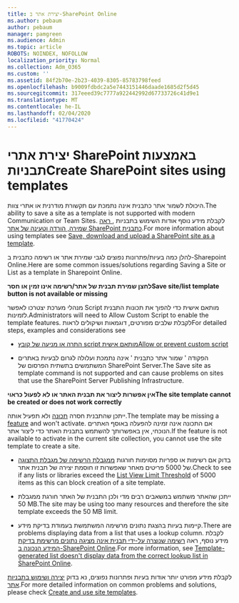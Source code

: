```yaml
---
title: יצירת אתר ב-SharePoint Online
ms.author: pebaum
author: pebaum
manager: pamgreen
ms.audience: Admin
ms.topic: article
ROBOTS: NOINDEX, NOFOLLOW
localization_priority: Normal
ms.collection: Adm_O365
ms.custom: ''
ms.assetid: 84f2b70e-2b23-4039-8305-85783798feed
ms.openlocfilehash: b9009fdbdc2a5e7443151446daade1685d2f5d45
ms.sourcegitcommit: 317eeed39c7777a922442992d67733726c41d9e1
ms.translationtype: MT
ms.contentlocale: he-IL
ms.lasthandoff: 02/04/2020
ms.locfileid: "41770424"
---
```

# <a name="create-sharepoint-sites-using-templates"></a><span data-ttu-id="a6fea-102">יצירת אתרי SharePoint באמצעות תבניות</span><span class="sxs-lookup"><span data-stu-id="a6fea-102">Create SharePoint sites using templates</span></span>

<span data-ttu-id="a6fea-103">היכולת לשמור אתר כתבנית אינה נתמכת עם תקשורת מודרנית או אתרי צוות.</span><span class="sxs-lookup"><span data-stu-id="a6fea-103">The ability to save a site as a template is not supported with modern Communication or Team Sites.</span></span> <span data-ttu-id="a6fea-104">לקבלת מידע נוסף אודות השימוש בתבניות [, ראה שמירה, הורדה וטעינה של אתר SharePoint כתבנית](https://docs.microsoft.com/sharepoint/dev/general-development/save-download-and-upload-a-sharepoint-site-as-a-template).</span><span class="sxs-lookup"><span data-stu-id="a6fea-104">For more information about using templates see [Save, download and upload a SharePoint site as a template](https://docs.microsoft.com/sharepoint/dev/general-development/save-download-and-upload-a-sharepoint-site-as-a-template).</span></span>

<span data-ttu-id="a6fea-105">להלן כמה בעיות/פתרונות נפוצים לגבי שמירת אתר או רשימה כתבנית ב-Sharepoint Online.</span><span class="sxs-lookup"><span data-stu-id="a6fea-105">Here are some common issues/solutions regarding Saving a Site or List as a template in Sharepoint Online.</span></span> 

<span data-ttu-id="a6fea-106">**לחצן שמירת תבנית של אתר/רשימה אינו זמין או חסר**</span><span class="sxs-lookup"><span data-stu-id="a6fea-106">**Save site/list template button is not available or missing**</span></span>

<span data-ttu-id="a6fea-107">מנהלי מערכת יצטרכו לאפשר Script מותאם אישית כדי להפוך את תכונות התבנית לזמינות.</span><span class="sxs-lookup"><span data-stu-id="a6fea-107">Administrators will need to Allow Custom Script to enable the template features.</span></span> <span data-ttu-id="a6fea-108">לקבלת שלבים מפורטים, דוגמאות ושיקולים לראות</span><span class="sxs-lookup"><span data-stu-id="a6fea-108">For detailed steps, examples and considerations see</span></span> 

- [<span data-ttu-id="a6fea-109">התרה או מניעה של קובץ script מותאם אישית</span><span class="sxs-lookup"><span data-stu-id="a6fea-109">Allow or prevent custom script</span></span>](https://docs.microsoft.com/sharepoint/allow-or-prevent-custom-script)

- <span data-ttu-id="a6fea-110">הפקודה ' שמור אתר כתבנית ' אינה נתמכת ועלולה לגרום לבעיות באתרים המשתמשים בתשתית הפרסום של SharePoint Server.</span><span class="sxs-lookup"><span data-stu-id="a6fea-110">The Save site as template command is not supported and can cause problems on sites that use the SharePoint Server Publishing Infrastructure.</span></span>

<span data-ttu-id="a6fea-111">**אין אפשרות ליצור את תבנית האתר או לא לפעול כראוי**</span><span class="sxs-lookup"><span data-stu-id="a6fea-111">**The site template cannot be created or does not work correctly**</span></span>

<span data-ttu-id="a6fea-112">ייתכן שהתבנית חסרה [תכונה](https://social.technet.microsoft.com/wiki/contents/articles/14423.sharepoint-2013-existing-features-guid.aspx) ולא תפעיל אותה.</span><span class="sxs-lookup"><span data-stu-id="a6fea-112">The template may be missing a [feature](https://social.technet.microsoft.com/wiki/contents/articles/14423.sharepoint-2013-existing-features-guid.aspx) and won't activate.</span></span> <span data-ttu-id="a6fea-113">אם התכונה אינה זמינה להפעלה באוסף האתרים הנוכחי, אין באפשרותך להשתמש בתבנית האתר כדי ליצור אתר.</span><span class="sxs-lookup"><span data-stu-id="a6fea-113">If the feature is not available to activate in the current site collection, you cannot use the site template to create a site.</span></span>

- <span data-ttu-id="a6fea-114">בדוק אם רשימות או ספריות מסוימות חורגות [ממגבלת הרשימה של מגבלת התצוגה](https://support.office.com/article/Manage-large-lists-and-libraries-in-SharePoint-B8588DAE-9387-48C2-9248-C24122F07C59) של 5000 פריטים מאחר שאפשרות זו חוסמת יצירה של תבנית אתר.</span><span class="sxs-lookup"><span data-stu-id="a6fea-114">Check to see if any lists or libraries exceed the [List View Limit Threshold](https://support.office.com/article/Manage-large-lists-and-libraries-in-SharePoint-B8588DAE-9387-48C2-9248-C24122F07C59) of 5000 items as this can block creation of a site template.</span></span>

- <span data-ttu-id="a6fea-115">ייתכן שהאתר משתמש במשאבים רבים מדי ולכן התבנית של האתר חורגת ממגבלת 50 MB.</span><span class="sxs-lookup"><span data-stu-id="a6fea-115">The site may be using too many resources and therefore the site template exceeds the 50 MB limit.</span></span>


- <span data-ttu-id="a6fea-116">קיימות בעיות בהצגת נתונים מרשימה המשתמשת בעמודת בדיקת מידע.</span><span class="sxs-lookup"><span data-stu-id="a6fea-116">There are problems displaying data from a list that uses a lookup column.</span></span> <span data-ttu-id="a6fea-117">לקבלת מידע נוסף, ראה [רשימה שנוצרה על-ידי תבנית אינה מציגה נתונים מרשימת בדיקת המידע הנכונה ב-SharePoint Online](https://docs.microsoft.com/sharepoint/support/lists-and-libraries/template-generated-list-incorrect-data).</span><span class="sxs-lookup"><span data-stu-id="a6fea-117">For more information, see [Template-generated list doesn't display data from the correct lookup list in SharePoint Online](https://docs.microsoft.com/sharepoint/support/lists-and-libraries/template-generated-list-incorrect-data).</span></span>

<span data-ttu-id="a6fea-118">לקבלת מידע מפורט יותר אודות בעיות ופתרונות נפוצים, נא בדוק [יצירה ושימוש בתבניות אתר](https://support.office.com/article/Create-and-use-site-templates-60371B0F-00E0-4C49-A844-34759EBDD989).</span><span class="sxs-lookup"><span data-stu-id="a6fea-118">For more detailed information on common problems and solutions, please check [Create and use site templates](https://support.office.com/article/Create-and-use-site-templates-60371B0F-00E0-4C49-A844-34759EBDD989).</span></span>



